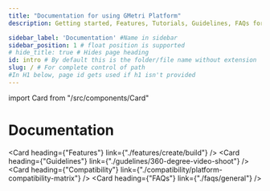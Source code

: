 ```yaml
---
title: "Documentation for using GMetri Platform"
description: Getting started, Features, Tutorials, Guidelines, FAQs for using GMetri Platform related to creation of XR experiences, Content, Deployment with Oculus GO for your business requirements.

sidebar_label: 'Documentation' #Name in sidebar
sidebar_position: 1 # float position is supported
# hide_title: true # Hides page heading
id: intro # By default this is the folder/file name without extension
slug: / # For complete control of path
#In H1 below, page id gets used if h1 isn't provided
---
```

import Card from "/src/components/Card"

# Documentation 

<Card heading={"Features"} link={"./features/create/build"} />
<Card heading={"Guidelines"} link={"./gudelines/360-degree-video-shoot"} />
<Card heading={"Compatibility"} link={"./compatibility/platform-compatibility-matrix"} />
<Card heading={"FAQs"} link={"./faqs/general"} />
